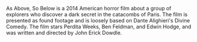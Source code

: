 As Above, So Below is a 2014 American horror film about a group of explorers who discover a dark secret in the catacombs of Paris. The film is presented as found footage and is loosely based on Dante Alighieri's Divine Comedy. The film stars Perdita Weeks, Ben Feldman, and Edwin Hodge, and was written and directed by John Erick Dowdle. 
